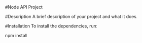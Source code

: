 #Node API Project

#Description
A brief description of your project and what it does.

#Installation
To install the dependencies, run:

npm install
